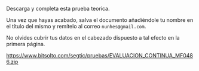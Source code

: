 Descarga y completa esta prueba teorica.

Una vez que hayas acabado, salva el documento añadiéndole tu nombre en el título del mismo y remítelo al correo `nunhes@gmail.com`.

No olvides cubrir tus datos en el cabezado dispuesto a tal efecto en la primera página.


https://www.bitsolto.com/segtic/pruebas/EVALUACION_CONTINUA_MF0486.zip
